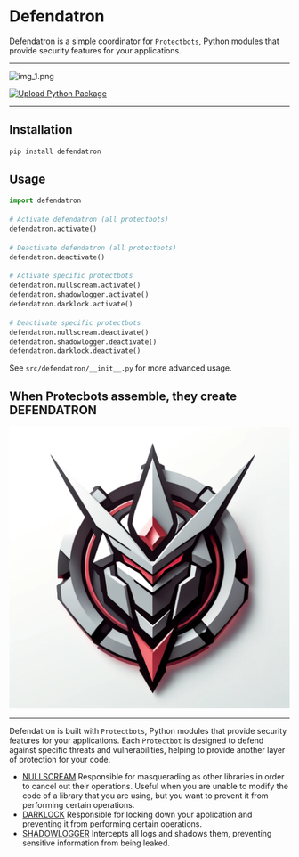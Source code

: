 # Defendatron

Defendatron is a simple coordinator for `Protectbots`, Python modules that provide security features for your applications.

---

![img_1.png](img.png)

[![Upload Python Package](https://github.com/Capsize-Games/defendatron/actions/workflows/python-publish.yml/badge.svg)](https://github.com/Capsize-Games/defendatron/actions/workflows/python-publish.yml)

---

## Installation

```bash
pip install defendatron
```

## Usage

```python
import defendatron

# Activate defendatron (all protectbots)
defendatron.activate()

# Deactivate defendatron (all protectbots)
defendatron.deactivate()

# Activate specific protectbots
defendatron.nullscream.activate()
defendatron.shadowlogger.activate()
defendatron.darklock.activate()

# Deactivate specific protectbots
defendatron.nullscream.deactivate()
defendatron.shadowlogger.deactivate()
defendatron.darklock.deactivate()
```

See `src/defendatron/__init__.py` for more advanced usage.

## When Protecbots assemble, they create DEFENDATRON
![img_2.png](img_1.png)

---

Defendatron is built with `Protectbots`, Python modules that provide security features for your applications. 
Each `Protectbot` is designed to defend against specific threats and vulnerabilities, 
helping to provide another layer of protection for your code. 

- [NULLSCREAM](https://github.com/Capsize-Games/nullscream) Responsible for masquerading as other libraries in order to cancel out their operations. Useful when you are unable to modify the code of a library that you are using, but you want to prevent it from performing certain operations.
- [DARKLOCK](https://github.com/Capsize-Games/darklock) Responsible for locking down your application and preventing it from performing certain operations.
- [SHADOWLOGGER](https://github.com/Capsize-Games/shadowlogger) Intercepts all logs and shadows them, preventing sensitive information from being leaked.
